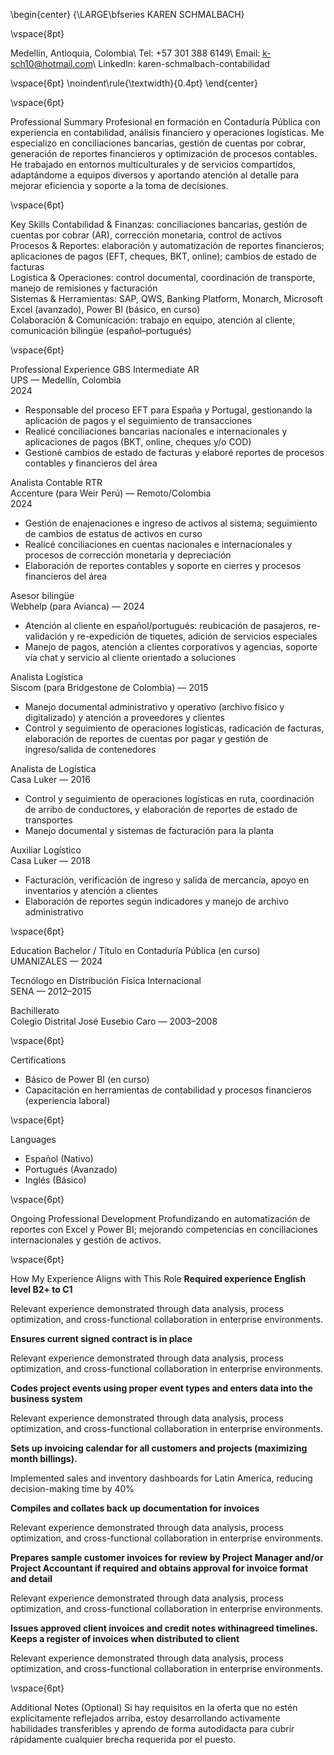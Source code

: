 \begin{center} {\LARGE\bfseries KAREN SCHMALBACH}

\vspace{8pt}

Medellín, Antioquia, Colombia\ Tel: +57 301 388 6149\ Email: k-sch10@hotmail.com\ LinkedIn: karen-schmalbach-contabilidad

\vspace{6pt} \noindent\rule{\textwidth}{0.4pt} \end{center}

\vspace{6pt}

Professional Summary
Profesional en formación en Contaduría Pública con experiencia en contabilidad, análisis financiero y operaciones logísticas. Me especializo en conciliaciones bancarias, gestión de cuentas por cobrar, generación de reportes financieros y optimización de procesos contables. He trabajado en entornos multiculturales y de servicios compartidos, adaptándome a equipos diversos y aportando atención al detalle para mejorar eficiencia y soporte a la toma de decisiones.

\vspace{6pt}

Key Skills
Contabilidad & Finanzas: conciliaciones bancarias, gestión de cuentas por cobrar (AR), corrección monetaria, control de activos  
Procesos & Reportes: elaboración y automatización de reportes financieros; aplicaciones de pagos (EFT, cheques, BKT, online); cambios de estado de facturas  
Logística & Operaciones: control documental, coordinación de transporte, manejo de remisiones y facturación  
Sistemas & Herramientas: SAP, QWS, Banking Platform, Monarch, Microsoft Excel (avanzado), Power BI (básico, en curso)  
Colaboración & Comunicación: trabajo en equipo, atención al cliente, comunicación bilingüe (español–portugués)

\vspace{6pt}

Professional Experience
GBS Intermediate AR  
UPS — Medellín, Colombia  
2024

- Responsable del proceso EFT para España y Portugal, gestionando la aplicación de pagos y el seguimiento de transacciones  
- Realicé conciliaciones bancarias nacionales e internacionales y aplicaciones de pagos (BKT, online, cheques y/o COD)  
- Gestioné cambios de estado de facturas y elaboré reportes de procesos contables y financieros del área

Analista Contable RTR  
Accenture (para Weir Perú) — Remoto/Colombia  
2024

- Gestión de enajenaciones e ingreso de activos al sistema; seguimiento de cambios de estatus de activos en curso  
- Realicé conciliaciones en cuentas nacionales e internacionales y procesos de corrección monetaria y depreciación  
- Elaboración de reportes contables y soporte en cierres y procesos financieros del área

Asesor bilingüe  
Webhelp (para Avianca) — 2024

- Atención al cliente en español/portugués: reubicación de pasajeros, re-validación y re-expedición de tiquetes, adición de servicios especiales  
- Manejo de pagos, atención a clientes corporativos y agencias, soporte vía chat y servicio al cliente orientado a soluciones

Analista Logística  
Siscom (para Bridgestone de Colombia) — 2015

- Manejo documental administrativo y operativo (archivo físico y digitalizado) y atención a proveedores y clientes  
- Control y seguimiento de operaciones logísticas, radicación de facturas, elaboración de reportes de cuentas por pagar y gestión de ingreso/salida de contenedores

Analista de Logística  
Casa Luker — 2016

- Control y seguimiento de operaciones logísticas en ruta, coordinación de arribo de conductores, y elaboración de reportes de estado de transportes  
- Manejo documental y sistemas de facturación para la planta

Auxiliar Logístico  
Casa Luker — 2018

- Facturación, verificación de ingreso y salida de mercancía, apoyo en inventarios y atención a clientes  
- Elaboración de reportes según indicadores y manejo de archivo administrativo

\vspace{6pt}

Education
Bachelor / Título en Contaduría Pública (en curso)  
UMANIZALES — 2024

Tecnólogo en Distribución Física Internacional  
SENA — 2012–2015

Bachillerato  
Colegio Distrital José Eusebio Caro — 2003–2008

\vspace{6pt}

Certifications
- Básico de Power BI (en curso)  
- Capacitación en herramientas de contabilidad y procesos financieros (experiencia laboral)

\vspace{6pt}

Languages
- Español (Nativo)  
- Portugués (Avanzado)  
- Inglés (Básico)

\vspace{6pt}

Ongoing Professional Development
Profundizando en automatización de reportes con Excel y Power BI; mejorando competencias en conciliaciones internacionales y gestión de activos.

\vspace{6pt}

How My Experience Aligns with This Role
**Required experience English level B2+ to C1**

Relevant experience demonstrated through data analysis, process optimization, and cross-functional collaboration in enterprise environments.

**Ensures current signed contract is in place**

Relevant experience demonstrated through data analysis, process optimization, and cross-functional collaboration in enterprise environments.

**Codes project events using proper event types and enters data into the business system**

Relevant experience demonstrated through data analysis, process optimization, and cross-functional collaboration in enterprise environments.

**Sets up invoicing calendar for all customers and projects (maximizing month billings).**

Implemented sales and inventory dashboards for Latin America, reducing decision-making time by 40%

**Compiles and collates back up documentation for invoices**

Relevant experience demonstrated through data analysis, process optimization, and cross-functional collaboration in enterprise environments.

**Prepares sample customer invoices for review by Project Manager and/or Project Accountant if required and obtains approval for invoice format and detail**

Relevant experience demonstrated through data analysis, process optimization, and cross-functional collaboration in enterprise environments.

**Issues approved client invoices and credit notes withinagreed timelines. Keeps a register of invoices when distributed to client**

Relevant experience demonstrated through data analysis, process optimization, and cross-functional collaboration in enterprise environments.

\vspace{6pt}

Additional Notes (Optional)
Si hay requisitos en la oferta que no estén explícitamente reflejados arriba, estoy desarrollando activamente habilidades transferibles y aprendo de forma autodidacta para cubrir rápidamente cualquier brecha requerida por el puesto.
